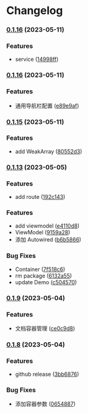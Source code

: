 # Changelog

### [0.1.16](https://www.github.com/yaochenfeng/RXKit/compare/v0.1.15...v0.1.16) (2023-05-11)

### Features

* service ([14998ff](https://www.github.com/yaochenfeng/RXKit/commit/14998ff5c295c688642b831e34e7335427704f12))

### [0.1.16](https://www.github.com/yaochenfeng/RXKit/compare/v0.1.15...v0.1.16) (2023-05-11)


### Features

* 通用导航栏配置 ([e89e9af](https://www.github.com/yaochenfeng/RXKit/commit/e89e9afe193009e01c408e150cb90f1129734512))

### [0.1.15](https://www.github.com/yaochenfeng/RXKit/compare/v0.1.14...v0.1.15) (2023-05-11)


### Features

* add WeakArray ([80552d3](https://www.github.com/yaochenfeng/RXKit/commit/80552d3730cbb91ebfa8bcb5f1d79af51f09ec1a))

### [0.1.13](https://www.github.com/yaochenfeng/RXKit/compare/v0.1.12...v0.1.13) (2023-05-05)


### Features

* add route ([192c143](https://www.github.com/yaochenfeng/RXKit/commit/192c1437d9f37a12942a75bd0003192f4426fcf0))


### Features

* add viewmodel ([e4110d8](https://www.github.com/yaochenfeng/RXKit/commit/e4110d8cc1db124aae6e6d5b00e43c7c76fa37ba))
* ViewModel ([9159a28](https://www.github.com/yaochenfeng/RXKit/commit/9159a28c15a780fae48ce35c1a14cadb86cb2fa1))
* 添加 Autowired ([b6b5866](https://www.github.com/yaochenfeng/RXKit/commit/b6b586669b9ad736336b901bfce04231a36903f2))


### Bug Fixes

* Container ([7f518c6](https://www.github.com/yaochenfeng/RXKit/commit/7f518c60683a10150a44cbedc7f5fd561cf9ad35))
* rm package ([6132a55](https://www.github.com/yaochenfeng/RXKit/commit/6132a557029c42a8d61cea53ddd4920cdb7d01c3))
* update Demo ([c504570](https://www.github.com/yaochenfeng/RXKit/commit/c50457001a966fb5ed915a40835b7fc94d62f4db))

### [0.1.9](https://www.github.com/yaochenfeng/RXKit/compare/v0.1.8...v0.1.9) (2023-05-04)


### Features

* 文档容器管理 ([ce0c9d8](https://www.github.com/yaochenfeng/RXKit/commit/ce0c9d8d347bc57f846a91e483a035bda66e21f0))

### [0.1.8](https://www.github.com/yaochenfeng/RXKit/compare/v0.1.7...v0.1.8) (2023-05-04)


### Features

* github release ([3bb6876](https://www.github.com/yaochenfeng/RXKit/commit/3bb68763dbe452206248d15dc4b92d2094236268))


### Bug Fixes

* 添加容器参数 ([0654887](https://www.github.com/yaochenfeng/RXKit/commit/0654887861f2fd120cae3dc51a929128affa0b9c))
